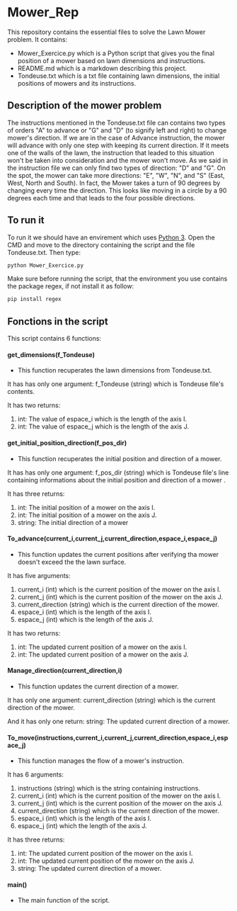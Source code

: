 # Mower_Rep

This repository contains the essential files to solve the Lawn Mower problem. It contains:
- Mower_Exercice.py which is a Python script that gives you the final position of a mower based on lawn dimensions and instructions.
- README.md which is a markdown describing this project.
- Tondeuse.txt which is a txt file containing lawn dimensions, the initial positions of mowers and its instructions.

## Description of the mower problem

The instructions mentioned in the Tondeuse.txt file can contains two types of orders "A" to advance or "G" and "D" (to signify left and right) to change mower's direction.
If we are in the case of Advance instruction, the mower will advance with only one step with keeping its current direction. If it meets one of the walls of the lawn, the instruction that leaded to this situation won't be taken into consideration and the mower won't move.
As we said in the instruction file we can only find two types of direction: "D" and "G". On the spot, the mower can take more directions: "E", "W", "N", and "S" (East, West, North and South). In fact, the Mower takes a turn of 90 degrees by changing every time the direction. This looks like moving in a circle by a 90 degrees each time and that leads to the four possible directions. 

## To run it

To run it we should have an envirement which uses [Python 3](https://docs.python.org/3.6/using/windows.html#installing-python). Open the CMD and move to the directory containing the script and the file Tondeuse.txt.
Then type:
```bash
python Mower_Exercice.py
```
Make sure before running the script, that the environment you use contains the package regex, if not install it as follow:
```bash
pip install regex
```

## Fonctions in the script

This script contains 6 functions:

#### get_dimensions(f_Tondeuse)
- This function recuperates the lawn dimensions from Tondeuse.txt.

It has has only one argument:
f_Tondeuse (string) which is Tondeuse file's contents. 

It has two returns:
1) int: The value of espace_i which is the length of the axis I.
2) int: The value of espace_j which is the length of the axis J.
    
#### get_initial_position_direction(f_pos_dir)
- This function recuperates the initial position and direction of a mower.

It has has only one argument:
f_pos_dir (string) which is Tondeuse file's line containing informations about the initial position and direction of a mower . 

It has three returns:
1) int: The initial position of a mower on the axis I.
2) int: The initial position of a mower on the axis J.
3) string: The initial direction of a mower

#### To_advance(current_i,current_j,current_direction,espace_i,espace_j)
- This function updates the current positions after verifying tha mower doesn't exceed the the lawn surface.

It has five arguments:
1) current_i (int) which is the current position of the mower on the axis I.
2) current_j (int) which is the current position of the mower on the axis J.
3) current_direction (string) which is the current direction of the mower.
4) espace_i (int) which is the length of the axis I.
5) espace_j (int) which is the length of the axis J.
    
It has two returns:
1) int: The updated current position of a mower on the axis I.
2) int: The updated current position of a mower on the axis J.

#### Manage_direction(current_direction,i)
- This function updates the current direction of a mower.
    
It has only one argument:
current_direction (string) which is the current direction of the mower.
    
And it has only one return:
string: The updated current direction of a mower.

#### To_move(instructions,current_i,current_j,current_direction,espace_i,espace_j)
- This function manages the flow of a mower's instruction.
    
It has 6 arguments:
1) instructions (string) which is the string containing instructions.
2) current_i (int) which is the current position of the mower on the axis I.
3) current_j (int) which is the current position of the mower on the axis J.
4) current_direction (string) which is the current direction of the mower.
5) espace_i (int) which is the length of the axis I.
6) espace_j (int) which the length of the axis J.
    
It has three returns:
1) int: The updated current position of the mower on the axis I.
2) int: The updated current position of the mower on the axis J.
3) string: The updated current direction of a mower.

#### main() 
- The main function of the script.
